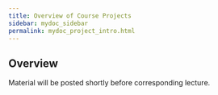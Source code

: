 ```yaml
---
title: Overview of Course Projects
sidebar: mydoc_sidebar
permalink: mydoc_project_intro.html 
---
```


## Overview

Material will be posted shortly before corresponding lecture.


